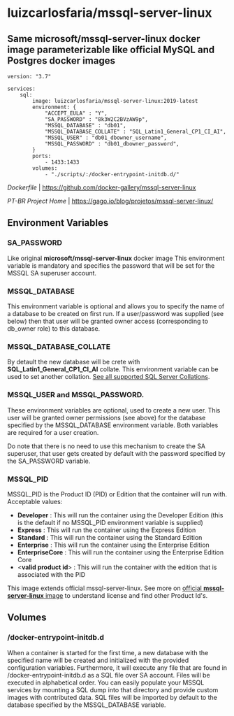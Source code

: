 # luizcarlosfaria/mssql-server-linux

## Same **microsoft/mssql-server-linux** docker image parameterizable like official **MySQL** and **Postgres** docker images

```
version: "3.7"

services:
    sql:
        image: luizcarlosfaria/mssql-server-linux:2019-latest
        environment: {
            "ACCEPT_EULA" : "Y",
            "SA_PASSWORD" : "8k3W2C2BVzAW9p",
            "MSSQL_DATABASE" : "db01",
            "MSSQL_DATABASE_COLLATE" : "SQL_Latin1_General_CP1_CI_AI",
            "MSSQL_USER" : "db01_dbowner_username",
            "MSSQL_PASSWORD" : "db01_dbowner_password",
        }
        ports: 
            - 1433:1433
        volumes: 
            - "./scripts/:/docker-entrypoint-initdb.d/"
```

*Dockerfile* | https://github.com/docker-gallery/mssql-server-linux

*PT-BR Project Home* | https://gago.io/blog/projetos/mssql-server-linux/


## Environment Variables

### **SA_PASSWORD** 
Like original **microsoft/mssql-server-linux** docker image
This environment variable is mandatory and specifies the password that will be set for the MSSQL SA superuser account. 

### **MSSQL_DATABASE** 
This environment variable is optional and allows you to specify the name of a database to be created on first run. If a user/password was supplied (see below) then that user will be granted owner access (corresponding to db_owner role) to this database.

### **MSSQL_DATABASE_COLLATE** 
By detault the new database will be crete with **SQL_Latin1_General_CP1_CI_AI** collate. This environment variable can be used to set another collation. [See all supported SQL Server Collations](https://raw.githubusercontent.com/docker-gallery/mssql-server-linux/master/all_collations.txt).

### **MSSQL_USER** and **MSSQL_PASSWORD**. 
These environment variables are optional, used to create a new user. This user will be granted owner permissions (see above) for the database specified by the MSSQL_DATABASE environment variable. Both variables are required for a user creation.

Do note that there is no need to use this mechanism to create the SA superuser, that user gets created by default with the password specified by the SA_PASSWORD variable.

### **MSSQL_PID**

MSSQL_PID is the Product ID (PID) or Edition that the container will run with. Acceptable values:

* **Developer** : This will run the container using the Developer Edition (this is the default if no MSSQL_PID environment variable is supplied)
* **Express** : This will run the container using the Express Edition
* **Standard** : This will run the container using the Standard Edition
* **Enterprise** : This will run the container using the Enterprise Edition
* **EnterpriseCore** : This will run the container using the Enterprise Edition Core
* <**valid product id**> : This will run the container with the edition that is associated with the PID

This image extends official mssql-server-linux. See more on [official **mssql-server-linux** image](https://hub.docker.com/r/microsoft/mssql-server-linux/) to understand license and find other Product Id's.


## Volumes

### /docker-entrypoint-initdb.d
When a container is started for the first time, a new database with the specified name will be created and initialized with the provided configuration variables. Furthermore, it will execute any file that are found in /docker-entrypoint-initdb.d as a SQL file over SA account. Files will be executed in alphabetical order. You can easily populate your MSSQL services by mounting a SQL dump into that directory and provide custom images with contributed data. SQL files will be imported by default to the database specified by the MSSQL_DATABASE variable.
